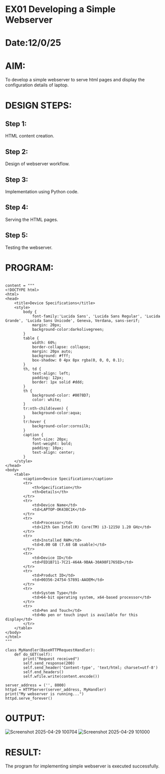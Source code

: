 # EX01 Developing a Simple Webserver

# Date:12/0/25
# AIM:
To develop a simple webserver to serve html pages and display the configuration details of laptop.

# DESIGN STEPS:
## Step 1:
HTML content creation.

## Step 2:
Design of webserver workflow.

## Step 3:
Implementation using Python code.

## Step 4:
Serving the HTML pages.

## Step 5:
Testing the webserver.

# PROGRAM:
```from http.server import HTTPServer, BaseHTTPRequestHandler

content = """
<!DOCTYPE html>
<html>
<head>
    <title>Device Specifications</title>
    <style>
        body {
            font-family:'Lucida Sans', 'Lucida Sans Regular', 'Lucida Grande', 'Lucida Sans Unicode', Geneva, Verdana, sans-serif;
            margin: 20px;
            background-color:darkolivegreen;
        }
        table {
            width: 60%;
            border-collapse: collapse;
            margin: 20px auto;
            background: #fff;
            box-shadow: 0 4px 8px rgba(0, 0, 0, 0.1);
        }
        th, td {
            text-align: left;
            padding: 12px;
            border: 1px solid #ddd;
        }
        th {
            background-color: #0078D7;
            color: white;
        }
        tr:nth-child(even) {
            background-color:aqua;
        }
        tr:hover {
            background-color:cornsilk;
        }
        caption {
            font-size: 20px;
            font-weight: bold;
            padding: 10px;
            text-align: center;
        }
    </style>
</head>
<body>
    <table>
        <caption>Device Specifications</caption>
        <tr>
            <th>Specification</th>
            <th>Details</th>
        </tr>
        <tr>
            <td>Device Name</td>
            <td>LAPTOP-OK438C1K</td>
        </tr>
        <tr>
            <td>Processor</td>
            <td>12th Gen Intel(R) Core(TM) i3-1215U 1.20 GHz</td>
        </tr>
        <tr>
            <td>Installed RAM</td>
            <td>8.00 GB (7.68 GB usable)</td>
        </tr>
        <tr>
            <td>Device ID</td>
            <td>FED1B711-7C21-464A-9BAA-30A98F1765ED</td>
        </tr>
        <tr>
            <td>Product ID</td>
            <td>00356-24754-57891-AAOEM</td>
        </tr>
        <tr>
            <td>System Type</td>
            <td>64-bit operating system, x64-based processor</td>
        </tr>
        <tr>
            <td>Pen and Touch</td>
            <td>No pen or touch input is available for this display</td>
        </tr>
    </table>
</body>
</html>
"""

class MyHandler(BaseHTTPRequestHandler):
    def do_GET(self):
        print("Request received")
        self.send_response(200)
        self.send_header('Content-type', 'text/html; charset=utf-8')
        self.end_headers()
        self.wfile.write(content.encode())

server_address = ('', 8000)
httpd = HTTPServer(server_address, MyHandler)
print("My webserver is running...")
httpd.serve_forever()
```

# OUTPUT:
![Screenshot 2025-04-29 100704](https://github.com/user-attachments/assets/7e1e286c-6538-44c0-9c73-9236692ae0b4)
![Screenshot 2025-04-29 101000](https://github.com/user-attachments/assets/d122917e-dc5a-400a-8c8a-bd22a5542302)
# RESULT:
The program for implementing simple webserver is executed successfully.
